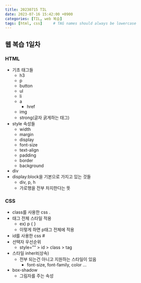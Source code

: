 ```yaml
---
title: 20230715 TIL
date: 2023-07-16 15:42:00 +0900
categories: [TIL, web 복습]
tags: [html, css]     # TAG names should always be lowercase
---
```

## 웹 복습 1일차

### HTML

- 기초 태그들
    - h3
    - p
    - button
    - ul
    - li
    - a
        - href
    - img
    - strong(글자 굵게하는 태그)
- style 속성들
    - width
    - margin
    - display
    - font-size
    - text-align
    - padding
    - border
    - background
- div
- display:block을 기본으로 가지고 있는 것들
    - div, p, h
    - 가로행을 전부 차지한다는 뜻

### CSS

- class를 사용한 css .
- 태그 전체 스타일 적용
    - ex) p { }
    - 이렇게 하면 p태그 전체에 적용
- id를 사용한 css #
- 선택자 우선순위
    - style=”” > id > class > tag
- 스타일 inherit(상속)
    - 전부 되는건 아니고 지원하는 스타일이 있음
        - font-size, font-family, color …
- box-shadow
    - 그림자를 주는 속성